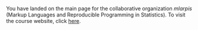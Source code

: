 You have landed on the main page for the collaborative organization *mlarpis* (Markup Languages and Reproducible Programming in Statistics). To visit the course website, click [here](markup).
